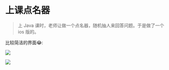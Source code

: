 # 上课点名器

> 上 Java 课时，老师让做一个点名器，随机抽人来回答问题。于是做了一个 ios 版的。

比较简洁的界面😂:

![](http://7xi72v.com1.z0.glb.clouddn.com/16-9-19/54050555.jpg)

![](http://7xi72v.com1.z0.glb.clouddn.com/16-9-19/11744928.jpg)





